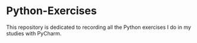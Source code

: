 # Python-Exercises
This repository is dedicated to recording all the Python exercises I do in my studies with PyCharm.
